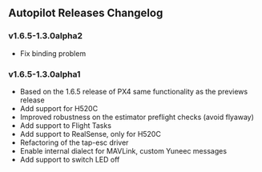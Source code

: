 ## Autopilot Releases Changelog

### v1.6.5-1.3.0alpha2

*   Fix binding problem

### v1.6.5-1.3.0alpha1

*   Based on the 1.6.5 release of PX4 same functionality as the previews release
*   Add support for H520C
*   Improved robustness on the estimator preflight checks (avoid flyaway)
*   Add support to Flight Tasks
*   Add support to RealSense, only for H520C
*   Refactoring of the tap-esc driver
*   Enable internal dialect for MAVLink, custom Yuneec messages
*   Add support to switch LED off
